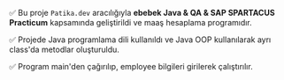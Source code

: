 ✅ Bu proje `Patika.dev` aracılığıyla **ebebek Java & QA & SAP SPARTACUS Practicum** kapsamında geliştirildi ve maaş hesaplama programıdır.

✅ Projede Java programlama dili kullanıldı ve Java OOP kullanılarak ayrı class'da metodlar oluşturuldu.

✅ Program main'den çağırılıp, employee bilgileri girilerek çalıştırılır.



